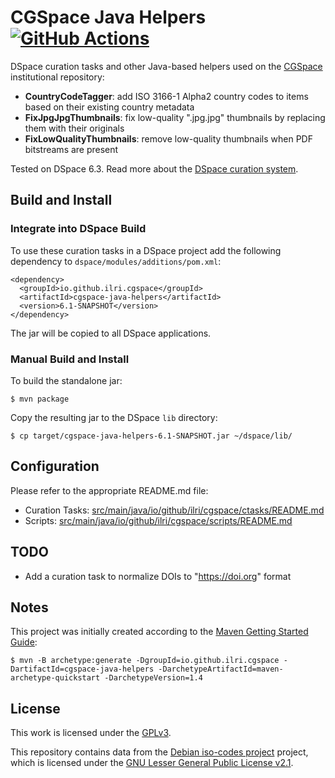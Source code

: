 # CGSpace Java Helpers [![GitHub Actions](https://github.com/ilri/cgspace-java-helpers/workflows/Build/badge.svg)](https://github.com/ilri/cgspace-java-helpers/actions)
DSpace curation tasks and other Java-based helpers used on the [CGSpace](https://cgspace.cgiar.org) institutional repository:

- **CountryCodeTagger**: add ISO 3166-1 Alpha2 country codes to items based on their existing country metadata
- **FixJpgJpgThumbnails**: fix low-quality ".jpg.jpg" thumbnails by replacing them with their originals
- **FixLowQualityThumbnails**: remove low-quality thumbnails when PDF bitstreams are present

Tested on DSpace 6.3. Read more about the [DSpace curation system](https://wiki.lyrasis.org/display/DSDOC5x/Curation+System).

## Build and Install

### Integrate into DSpace Build
To use these curation tasks in a DSpace project add the following dependency to `dspace/modules/additions/pom.xml`:

```
<dependency>
  <groupId>io.github.ilri.cgspace</groupId>
  <artifactId>cgspace-java-helpers</artifactId>
  <version>6.1-SNAPSHOT</version>
</dependency>
```

The jar will be copied to all DSpace applications.

### Manual Build and Install
To build the standalone jar:

```console
$ mvn package
```

Copy the resulting jar to the DSpace `lib` directory:

```console
$ cp target/cgspace-java-helpers-6.1-SNAPSHOT.jar ~/dspace/lib/
```

## Configuration
Please refer to the appropriate README.md file:

- Curation Tasks: [src/main/java/io/github/ilri/cgspace/ctasks/README.md](https://github.com/ilri/cgspace-java-helpers/blob/dspace6/src/main/java/io/github/ilri/cgspace/ctasks/README.md)
- Scripts: [src/main/java/io/github/ilri/cgspace/scripts/README.md](https://github.com/ilri/cgspace-java-helpers/blob/dspace6/src/main/java/io/github/ilri/cgspace/scripts/README.md)

## TODO

- Add a curation task to normalize DOIs to "https://doi.org" format

## Notes
This project was initially created according to the [Maven Getting Started Guide](https://maven.apache.org/guides/getting-started/):

```console
$ mvn -B archetype:generate -DgroupId=io.github.ilri.cgspace -DartifactId=cgspace-java-helpers -DarchetypeArtifactId=maven-archetype-quickstart -DarchetypeVersion=1.4
```

## License
This work is licensed under the [GPLv3](https://www.gnu.org/licenses/gpl-3.0.en.html).

This repository contains data from the [Debian iso-codes project](https://salsa.debian.org/iso-codes-team/iso-codes) project, which is licensed under the [GNU Lesser General Public License v2.1](https://salsa.debian.org/iso-codes-team/iso-codes/-/blob/main/COPYING).
